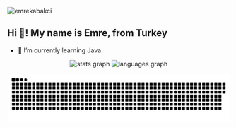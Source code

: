 <p align="left" > <img src="https://komarev.com/ghpvc/?username=emrekabakci&label=Profile%20views&color=ec4674&style=for-the-badge" alt="emrekabakci" /> </p>

<h2 align="left">Hi 👋! My name is Emre, from Turkey</h2>

- 🌱 I’m currently learning Java.

<div align="center">
  <img src="https://github-readme-stats.vercel.app/api?hide_title=false&hide_rank=false&show_icons=true&include_all_commits=true&count_private=true&disable_animations=false&theme=dracula&locale=en&hide_border=false&username=emrekabakci" height="150" alt="stats graph"  />
  <img src="https://github-readme-stats.vercel.app/api/top-langs?locale=en&hide_title=false&layout=compact&card_width=320&langs_count=5&theme=dracula&hide_border=false&username=emrekabakci" height="150" alt="languages graph"  />
</div>

![](https://raw.githubusercontent.com/CompetitiveLin/Snake-in-Contribution-Grid/output/github-contribution-grid-snake.svg)

###


